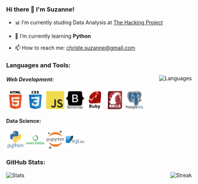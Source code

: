 ### Hi there 👋 I'm Suzanne!

- 📊 I’m currently studing Data Analysis at [The Hacking Project](https://www.thehackingproject.org/)

- 🐍 I’m currently learning **Python**

- 📫 How to reach me: christe.suzanne@gmail.com

### Languages and Tools:
<img align ="right" src="https://github-readme-stats.vercel.app/api/top-langs/?username=Suziwan&theme=light&hide_border=false&include_all_commits=false&count_private=false&layout=compact" alt="Languages" height="180">

##### Web Development:
<a href="https://www.w3.org/html/" target="_blank" rel="noreferrer"> <img src="https://raw.githubusercontent.com/devicons/devicon/master/icons/html5/html5-original-wordmark.svg" alt="html5" width="50" height="50"/></a> 
<a href="https://www.w3schools.com/css/" target="_blank" rel="noreferrer"> <img src="https://raw.githubusercontent.com/devicons/devicon/master/icons/css3/css3-original-wordmark.svg" alt="css3" width="50" height="50"/></a> 
<a href="https://developer.mozilla.org/en-US/docs/Web/JavaScript" target="_blank" rel="noreferrer"> <img src="https://raw.githubusercontent.com/devicons/devicon/master/icons/javascript/javascript-original.svg" alt="javascript" width="50" height="50"/></a>
<a href="https://getbootstrap.com" target="_blank" rel="noreferrer"> <img src="https://raw.githubusercontent.com/devicons/devicon/master/icons/bootstrap/bootstrap-plain-wordmark.svg" alt="bootstrap" width="50" height="50"/></a> 
<a href="https://www.ruby-lang.org/" target="_blank" rel="noreferrer"> <img src="https://raw.githubusercontent.com/devicons/devicon/master/icons/ruby/ruby-original-wordmark.svg" alt="ruby" width="50" height="50"/></a> 
<a href="https://rubyonrails.org" target="_blank" rel="noreferrer"> <img src="https://raw.githubusercontent.com/devicons/devicon/master/icons/rails/rails-original-wordmark.svg" alt="rails" width="50" height="50"/></a> 
<a href="https://www.postgresql.org" target="_blank" rel="noreferrer"> <img src="https://raw.githubusercontent.com/devicons/devicon/master/icons/postgresql/postgresql-original-wordmark.svg" alt="postgresql" width="50" height="50"/></a> 

#### Data Science:
<a href="https://www.python.org/" target="_blank" rel="noreferrer"> <img src="https://raw.githubusercontent.com/devicons/devicon/master/icons/python/python-original-wordmark.svg" alt="python" width="50" height="50"/></a>
<a href="https://www.anaconda.com/" target="_blank" rel="noreferrer"> <img src="https://raw.githubusercontent.com/devicons/devicon/master/icons/anaconda/anaconda-original-wordmark.svg" alt="anaconda" width="50" height="50"/></a>
<a href="https://jupyter.org/" target="_blank" rel="noreferrer"> <img src="https://raw.githubusercontent.com/devicons/devicon/master/icons/jupyter/jupyter-original-wordmark.svg" alt="sqlite" width="50" height="50"/></a>
<a href="https://sqlite.org/index.html" target="_blank" rel="noreferrer"> <img src="https://raw.githubusercontent.com/devicons/devicon/master/icons/sqlite/sqlite-original-wordmark.svg" alt="sqlite" width="50" height="50"/></a>

### GitHub Stats:
<img align ="left" src="https://github-readme-stats.vercel.app/api?username=Suziwan&theme=light&hide_border=false&include_all_commits=false&count_private=false" alt="Stats">
<img align ="right" src="https://github-readme-streak-stats.herokuapp.com/?user=Suziwan&theme=light&hide_border=false" alt="Streak">

